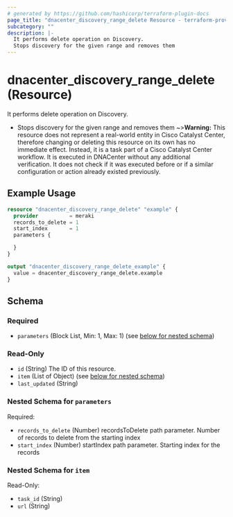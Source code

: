 ```yaml
---
# generated by https://github.com/hashicorp/terraform-plugin-docs
page_title: "dnacenter_discovery_range_delete Resource - terraform-provider-dnacenter"
subcategory: ""
description: |-
  It performs delete operation on Discovery.
  Stops discovery for the given range and removes them
---
```


# dnacenter_discovery_range_delete (Resource)

It performs delete operation on Discovery.

- Stops discovery for the given range and removes them
~>**Warning:**
This resource does not represent a real-world entity in Cisco Catalyst Center, therefore changing or deleting this resource on its own has no immediate effect.
Instead, it is a task part of a Cisco Catalyst Center workflow. It is executed in DNACenter without any additional verification. It does not check if it was executed before or if a similar configuration or action already existed previously.

## Example Usage

```terraform
resource "dnacenter_discovery_range_delete" "example" {
  provider          = meraki
  records_to_delete = 1
  start_index       = 1
  parameters {

  }
}

output "dnacenter_discovery_range_delete_example" {
  value = dnacenter_discovery_range_delete.example
}
```

<!-- schema generated by tfplugindocs -->
## Schema

### Required

- `parameters` (Block List, Min: 1, Max: 1) (see [below for nested schema](#nestedblock--parameters))

### Read-Only

- `id` (String) The ID of this resource.
- `item` (List of Object) (see [below for nested schema](#nestedatt--item))
- `last_updated` (String)

<a id="nestedblock--parameters"></a>
### Nested Schema for `parameters`

Required:

- `records_to_delete` (Number) recordsToDelete path parameter. Number of records to delete from the starting index
- `start_index` (Number) startIndex path parameter. Starting index for the records


<a id="nestedatt--item"></a>
### Nested Schema for `item`

Read-Only:

- `task_id` (String)
- `url` (String)
